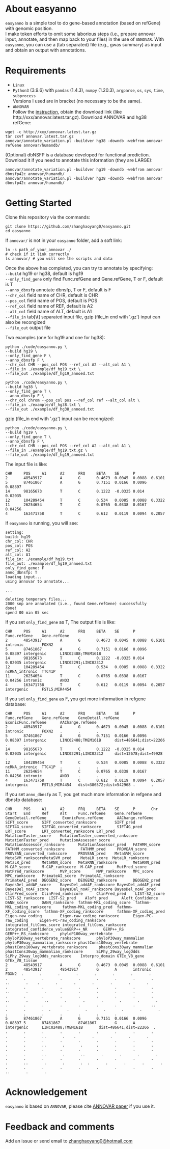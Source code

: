 
# About easyanno
`easyanno` is a simple tool to do gene-based annotation (based on refGene) with genomic position.  
I make token efforts to omit some laborious steps (i.e., prepare annovar input, annotate, and then map back to your files) in the use of `ANNOVAR`.
With `easyanno`, you can use a (tab separated) file (e.g., gwas summary) as input and obtain an output with annotations.

# Requirements 
- `Linux` 
- `Python3` (3.9.6) with `pandas` (1.4.3), `numpy` (1.20.3), `argparse`, `os`, `sys`, `time`, `subprocess`  
Versions I used are in bracket (no necessary to be the same).
- `ANNOVAR`  
Follow the [instruction](https://www.openbioinformatics.org/annovar/annovar_download_form.php), obtain the download link (like http://xxx/annovar.latest.tar.gz).
Download ANNOVAR and hg38 refGene:
```
wget -c http://xxx/annovar.latest.tar.gz
tar zxvf annovar.latest.tar.gz
annovar/annotate_variation.pl -buildver hg38 -downdb -webfrom annovar refGene annovar/humandb/
```
(Optional) dbNSFP is a database developed for functional prediction. Download it if you need to annotate this information (they are LARGE):
```
annovar/annotate_variation.pl -buildver hg19 -downdb -webfrom annovar dbnsfp42c annovar/humandb/
annovar/annotate_variation.pl -buildver hg38 -downdb -webfrom annovar dbnsfp42c annovar/humandb/
```

# Getting Started
Clone this repository via the commands:
```
git clone https://github.com/zhanghaoyang0/easyanno.git
cd easyanno
```
If `annovar/` is not in your `easyanno` folder, add a soft link:
```
ln -s path_of_your_annovar ./
# check if it link correctly
ls annovar/ # you will see the scripts and data
```

Once the above has completed, you can try to annotate by specifying:  
`--build` hg19 or hg38, default is hg19   
`--only_find_gene` only find Func.refGene and Gene.refGene, T or F, default is T  
`--anno_dbnsfp` annotate dbnsfp, T or F, default is F  
`--chr_col` field name of CHR, default is CHR   
`--pos_col` field name of POS, default is POS   
`--ref_col` field name of REF, default is A2   
`--alt_col` field name of ALT, default is A1   
`--file_in` tab[\t] separated input file, gzip (file_in end with '.gz') input can also be recongized  
`--file_out` output file  

Two examples (one for hg19 and one for hg38):

```
python ./code/easyanno.py \
--build hg19 \
--only_find_gene F \
--anno_dbnsfp F \
--chr_col CHR --pos_col POS --ref_col A2 --alt_col A1 \
--file_in ./example/df_hg19.txt \
--file_out ./example/df_hg19_annoed.txt

python ./code/easyanno.py \
--build hg38 \
--only_find_gene T \
--anno_dbnsfp F \
--chr_col chrom --pos_col pos --ref_col ref --alt_col alt \
--file_in ./example/df_hg38.txt \
--file_out ./example/df_hg38_annoed.txt
```

gzip (file_in end with '.gz') input can be recongized: 
```
python ./code/easyanno.py \
--build hg19 \
--only_find_gene T \
--anno_dbnsfp F \
--chr_col CHR --pos_col POS --ref_col A2 --alt_col A1 \
--file_in ./example/df_hg19.txt.gz \
--file_out ./example/df_hg19_annoed.txt
```

The input file is like:
```
CHR     POS     A1      A2      FRQ     BETA    SE      P
2       48543917        A       G       0.4673  0.0045  0.0088  0.6101
5       87461867        A       G       0.7151  0.0166  0.0096  0.08397
14      98165673        T       C       0.1222  -0.0325 0.014   0.02035
12      104289454       T       C       0.534   0.0085  0.0088  0.3322
11      26254654        T       C       0.0765  0.0338  0.0167  0.04256
4       163471758       T       C       0.612   0.0119  0.0094  0.2057
```

If `easyanno` is running, you will see:
```
setting:
build: hg19
chr_col: CHR
pos_col: POS
ref_col: A2
alt_col: A1
file_in: ./example/df_hg19.txt
file_out: ./example/df_hg19_annoed.txt
only_find_gene: F
anno_dbnsfp: T
loading input...
using annovar to annotate...

...

deleting temporary files...
2000 snp are annotated (i.e., found Gene.refGene) successfully
done!
spend 00 min 05 sec
```

If you set `only_find_gene` as T, The output file is like:
```
CHR     POS     A1      A2      FRQ     BETA    SE      P       Func.refGene    Gene.refGene
2       48543917        A       G       0.4673  0.0045  0.0088  0.6101  intronic        FOXN2
5       87461867        A       G       0.7151  0.0166  0.0096  0.08397 intergenic      LINC02488;TMEM161B
14      98165673        T       C       0.1222  -0.0325 0.014   0.02035 intergenic      LINC02291;LINC02312
12      104289454       T       C       0.534   0.0085  0.0088  0.3322  ncRNA_intronic  TTC41P
11      26254654        T       C       0.0765  0.0338  0.0167  0.04256 intronic        ANO3
4       163471758       T       C       0.612   0.0119  0.0094  0.2057  intergenic      FSTL5;MIR4454
```

If you set `only_find_gene` as F, you get more information in refgene database:
```
CHR     POS     A1      A2      FRQ     BETA    SE      P       Func.refGene    Gene.refGene    GeneDetail.refGene      ExonicFunc.refGene      AAChange.refGene
2       48543917        A       G       0.4673  0.0045  0.0088  0.6101  intronic        FOXN2   .       .       .
5       87461867        A       G       0.7151  0.0166  0.0096  0.08397 intergenic      LINC02488;TMEM161B      dist=486641;dist=22266  .       .
14      98165673        T       C       0.1222  -0.0325 0.014   0.02035 intergenic      LINC02291;LINC02312     dist=12678;dist=49928   .       .
12      104289454       T       C       0.534   0.0085  0.0088  0.3322  ncRNA_intronic  TTC41P  .       .       .
11      26254654        T       C       0.0765  0.0338  0.0167  0.04256 intronic        ANO3    .       .       .
4       163471758       T       C       0.612   0.0119  0.0094  0.2057  intergenic      FSTL5;MIR4454   dist=386572;dist=542968 .       .
```

If you set `anno_dbnsfp` as T, you get much more information in refgene and dbnsfp database:
```
CHR     POS     A1      A2      FRQ     BETA    SE      P       Chr     Start   End     Ref     Alt     Func.refGene    Gene.refGene    GeneDetail.refGene       ExonicFunc.refGene      AAChange.refGene        SIFT_score      SIFT_converted_rankscore        SIFT_pred       SIFT4G_score    SIFT4G_converted_rankscore       SIFT4G_pred     LRT_score       LRT_converted_rankscore LRT_pred        MutationTaster_score    MutationTaster_converted_rankscore      MutationTaster_pred     MutationAssessor_score  MutationAssessor_rankscore      MutationAssessor_pred   FATHMM_score    FATHMM_converted_rankscore       FATHMM_pred     PROVEAN_score   PROVEAN_converted_rankscore     PROVEAN_pred    MetaSVM_score   MetaSVM_rankscoreMetaSVM_pred    MetaLR_score  MetaLR_rankscore        MetaLR_pred     MetaRNN_score   MetaRNN_rankscore       MetaRNN_pred    M-CAP_score     M-CAP_rankscore  M-CAP_pred      MutPred_score   MutPred_rankscore       MVP_score       MVP_rankscore   MPC_score       MPC_rankscore   PrimateAI_score  PrimateAI_rankscore     PrimateAI_pred  DEOGEN2_score   DEOGEN2_rankscore       DEOGEN2_pred    BayesDel_addAF_score    BayesDel_addAF_rankscore BayesDel_addAF_pred     BayesDel_noAF_score     BayesDel_noAF_rankscore BayesDel_noAF_pred      ClinPred_score  ClinPred_rankscore      ClinPred_pred    LIST-S2_score   LIST-S2_rankscore  LIST-S2_pred    Aloft_pred      Aloft_Confidence        DANN_score      DANN_rankscore  fathmm-MKL_coding_score  fathmm-MKL_coding_rankscore     fathmm-MKL_coding_pred  fathmm-XF_coding_score  fathmm-XF_coding_rankscore      fathmm-XF_coding_pred    Eigen-raw_coding        Eigen-raw_coding_rankscore      Eigen-PC-raw_coding     Eigen-PC-raw_coding_rankscore   integrated_fitCons_score integrated_fitCons_rankscore    integrated_confidence_valueGERP++_NR       GERP++_RS       GERP++_RS_rankscore     phyloP100way_vertebrate  phyloP100way_vertebrate_rankscore       phyloP30way_mammalian   phyloP30way_mammalian_rankscore phastCons100way_vertebrate      phastCons100way_vertebrate_rankscore     phastCons30way_mammalian        phastCons30way_mammalian_rankscore      SiPhy_29way_logOdds     SiPhy_29way_logOdds_rankscore    Interpro_domain GTEx_V8_gene    GTEx_V8_tissue
2       48543917        A       G       0.4673  0.0045  0.0088  0.6101  2       48543917        48543917        G       A       intronic        FOXN2  .       .       .       .       .       .       .       .       .       .       .       .       .       .       .       .       .       ..       .    .       .       .       .       .       .       .       .       .       .       .       .       .       .       .       .       ..       .       .      .       .       .       .       .       .       .       .       .       .       .       .       .       .       .       ..       .       ..       .       .       .       .       .       .       .       .       .       .       .       .       .       .       ..       .       .       .  .       .       .       .       .       .       .       .       .       .       .       .       .       .
5       87461867        A       G       0.7151  0.0166  0.0096  0.08397 5       87461867        87461867        G       A       intergenic      LINC02488;TMEM161B       dist=486641;dist=22266  .       .       .       .       .       .       .       .       .       .       .       .       ..       .    .       .       .       .       .       .       .       .       .       .       .       .       .       .       .       .       ..       .       .      .       .       .       .       .       .       .       .       .       .       .       .       .       .       .       ..       .       ..       .       .       .       .       .       .       .       .       .       .       .       .       .       .       ..       .       .       .  .       .       .       .       .       .       .       .       .       .       .       .       .       .       ..       .       .
```


# Acknowledgement
`easyanno` is based on `ANNOVAR`, please cite [ANNOVAR paper](https://academic.oup.com/nar/article/38/16/e164/1749458) if you use it.

# Feedback and comments
Add an issue or send email to zhanghaoyang0@hotmail.com